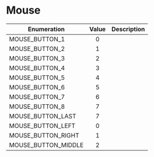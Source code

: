 # Mouse

|Enumeration|Value|Description|
|-----------|:---:|-----------|
|MOUSE_BUTTON_1|0||
|MOUSE_BUTTON_2|1||
|MOUSE_BUTTON_3|2||
|MOUSE_BUTTON_4|3||
|MOUSE_BUTTON_5|4||
|MOUSE_BUTTON_6|5||
|MOUSE_BUTTON_7|6||
|MOUSE_BUTTON_8|7||
|MOUSE_BUTTON_LAST|7||
|MOUSE_BUTTON_LEFT|0||
|MOUSE_BUTTON_RIGHT|1||
|MOUSE_BUTTON_MIDDLE|2||
